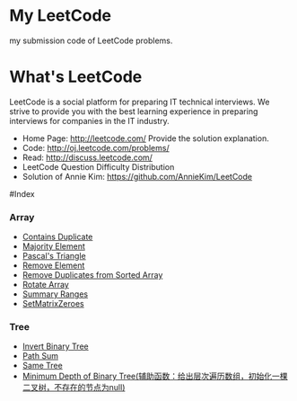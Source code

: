 # My LeetCode
my submission code of LeetCode problems.

# What's LeetCode
LeetCode is a social platform for preparing IT technical interviews. We strive to provide you with the best learning experience in preparing interviews for companies in the IT industry.
- Home Page: http://leetcode.com/ Provide the solution explanation.
- Code: http://oj.leetcode.com/problems/
- Read: http://discuss.leetcode.com/
- LeetCode Question Difficulty Distribution
- Solution of Annie Kim: https://github.com/AnnieKim/LeetCode

#Index
### Array
- [Contains Duplicate](https://github.com/xuyue531/leetcode/tree/master/src/com/xuyue/array/ContainsDuplicate)
- [Majority Element](https://github.com/xuyue531/leetcode/tree/master/src/com/xuyue/array/MajorityElement)
- [Pascal's Triangle](https://github.com/xuyue531/leetcode/tree/master/src/com/xuyue/array/PascalTriangle)
- [Remove Element](https://github.com/xuyue531/leetcode/tree/master/src/com/xuyue/array/RemoveElement)
- [Remove Duplicates from Sorted Array](https://github.com/xuyue531/leetcode/tree/master/src/com/xuyue/array/RemvDupfromSortedArr)
- [Rotate Array](https://github.com/xuyue531/leetcode/tree/master/src/com/xuyue/array/RotateArray)
- [Summary Ranges](https://github.com/xuyue531/leetcode/tree/master/src/com/xuyue/array/SummaryRanges)
- [SetMatrixZeroes](https://github.com/xuyue531/leetcode/tree/master/src/com/xuyue/array/SetMatrixZeroes)

### Tree
- [Invert Binary Tree](https://github.com/xuyue531/leetcode/tree/master/src/com/xuyue/tree/InvertBinaryTree)
- [Path Sum](https://github.com/xuyue531/leetcode/tree/master/src/com/xuyue/tree/PathSum)
- [Same Tree](https://github.com/xuyue531/leetcode/tree/master/src/com/xuyue/tree/SameTree)
- [Minimum Depth of Binary Tree(辅助函数：给出层次遍历数组，初始化一棵二叉树，不存在的节点为null)](https://github.com/xuyue531/leetcode/tree/master/src/com/xuyue/tree/MinimumDepthofBinaryTree)
